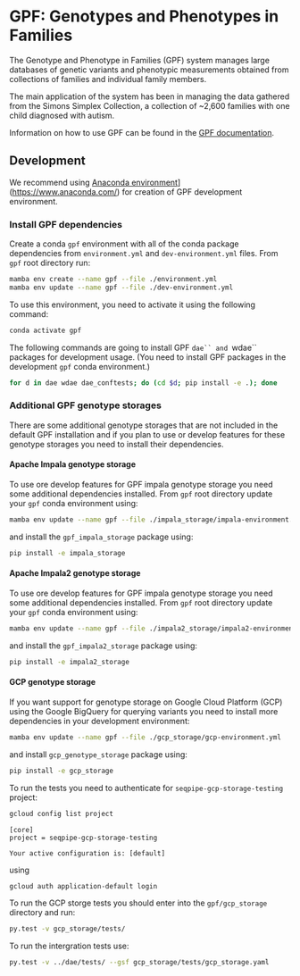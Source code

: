 # GPF: Genotypes and Phenotypes in Families

The Genotype and Phenotype in Families (GPF) system manages large databases
of genetic variants and phenotypic measurements obtained from collections
of families and individual family members.

The main application of the system has been in managing the data gathered from
the Simons Simplex Collection, a collection of ~2,600 families with one child
diagnosed with autism.

Information on how to use GPF can be found in the
[GPF documentation](https://iossifovlab.com/gpfuserdocs/).

## Development
We recommend using 
[Anaconda environment](https://www.anaconda.com/)](https://www.anaconda.com/) 
for creation of GPF development environment.

### Install GPF dependencies

Create a conda `gpf` environment with all of the conda package dependencies
from `environment.yml` and `dev-environment.yml` files. From `gpf` root
directory run:

```bash
mamba env create --name gpf --file ./environment.yml
mamba env update --name gpf --file ./dev-environment.yml
```

To use this environment, you need to activate it using the following command:

```bash
conda activate gpf
```

The following commands are going to install GPF `dae`` and `wdae`` packages for
development usage. (You need to install GPF packages in the development `gpf`
conda environment.)

```bash
for d in dae wdae dae_conftests; do (cd $d; pip install -e .); done
```

### Additional GPF genotype storages

There are some additional genotype storages that are not included in the
default GPF installation and if you plan to use or develop features for these
genotype storages you need to install their dependencies.

#### Apache Impala genotype storage

To use ore develop features for GPF impala genotype storage you need some
additional dependencies installed. From `gpf` root directory update your `gpf`
conda environment using:

```bash
mamba env update --name gpf --file ./impala_storage/impala-environment.yml
```

and install the `gpf_impala_storage` package using:

```bash
pip install -e impala_storage
```

#### Apache Impala2 genotype storage

To use ore develop features for GPF impala genotype storage you need some
additional dependencies installed. From `gpf` root directory update your `gpf`
conda environment using:

```bash
mamba env update --name gpf --file ./impala2_storage/impala2-environment.yml
```

and install the `gpf_impala2_storage` package using:

```bash
pip install -e impala2_storage
```

#### GCP genotype storage

If you want support for genotype storage on Google Cloud Platform (GCP) using
the Google BigQuery for querying variants you need to install more dependencies
in your development environment:

```bash
mamba env update --name gpf --file ./gcp_storage/gcp-environment.yml
```

and install `gcp_genotype_storage` package using:

```bash
pip install -e gcp_storage
```

To run the tests you need to authenticate for `seqpipe-gcp-storage-testing`
project:

```bash
gcloud config list project
```

```
[core]
project = seqpipe-gcp-storage-testing

Your active configuration is: [default]
```

using

```bash
gcloud auth application-default login
```

To run the GCP storge tests you should enter into the
`gpf/gcp_storage` directory and run:

```bash
py.test -v gcp_storage/tests/
```

To run the intergration tests use:

```bash
py.test -v ../dae/tests/ --gsf gcp_storage/tests/gcp_storage.yaml
```
